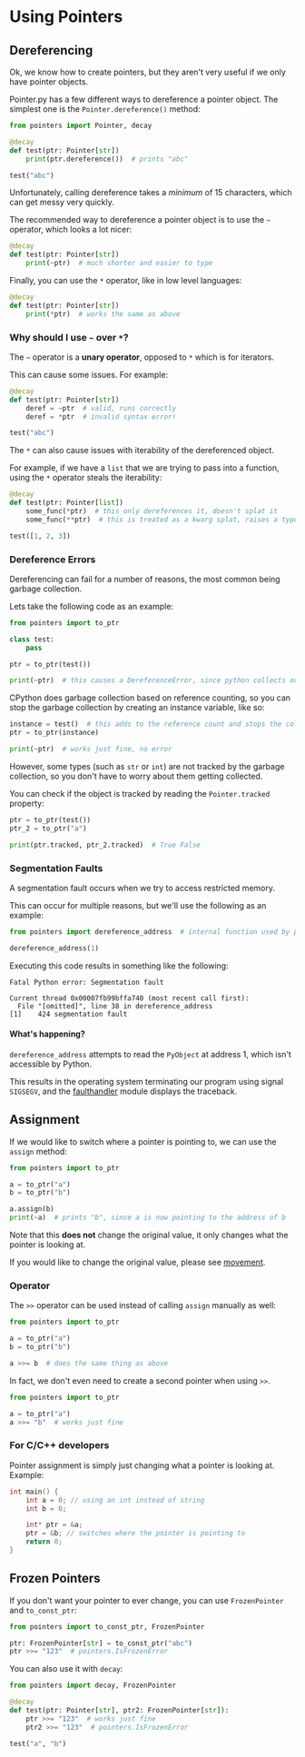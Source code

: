 # Using Pointers

## Dereferencing

Ok, we know how to create pointers, but they aren't very useful if we only have pointer objects.

Pointer.py has a few different ways to dereference a pointer object. The simplest one is the `Pointer.dereference()` method:

```py
from pointers import Pointer, decay

@decay
def test(ptr: Pointer[str])
    print(ptr.dereference())  # prints "abc"

test("abc")
```

Unfortunately, calling dereference takes a _minimum_ of 15 characters, which can get messy very quickly.

The recommended way to dereference a pointer object is to use the `~` operator, which looks a lot nicer:

```py
@decay
def test(ptr: Pointer[str])
    print(~ptr)  # much shorter and easier to type
```

Finally, you can use the `*` operator, like in low level languages:

```py
@decay
def test(ptr: Pointer[str])
    print(*ptr)  # works the same as above
```

### Why should I use `~` over `*`?

The `~` operator is a **unary operator**, opposed to `*` which is for iterators.

This can cause some issues. For example:

```py
@decay
def test(ptr: Pointer[str])
    deref = ~ptr  # valid, runs correctly
    deref = *ptr  # invalid syntax error!

test("abc")
```

The `*` can also cause issues with iterability of the dereferenced object.

For example, if we have a `list` that we are trying to pass into a function, using the `*` operator steals the iterability:

```py
@decay
def test(ptr: Pointer[list])
    some_func(*ptr)  # this only dereferences it, doesn't splat it
    some_func(**ptr)  # this is treated as a kwarg splat, raises a typeerror

test([1, 2, 3])
```

### Dereference Errors

Dereferencing can fail for a number of reasons, the most common being garbage collection.

Lets take the following code as an example:

```py
from pointers import to_ptr

class test:
    pass

ptr = to_ptr(test())

print(~ptr)  # this causes a DereferenceError, since python collects our instance before this
```

CPython does garbage collection based on reference counting, so you can stop the garbage collection by creating an instance variable, like so:

```py
instance = test()  # this adds to the reference count and stops the collection
ptr = to_ptr(instance)

print(~ptr)  # works just fine, no error
```

However, some types (such as `str` or `int`) are not tracked by the garbage collection, so you don't have to worry about them getting collected.

You can check if the object is tracked by reading the `Pointer.tracked` property:

```py
ptr = to_ptr(test())
ptr_2 = to_ptr("a")

print(ptr.tracked, ptr_2.tracked)  # True False
```

### Segmentation Faults

A segmentation fault occurs when we try to access restricted memory.

This can occur for multiple reasons, but we'll use the following as an example:

```py
from pointers import dereference_address  # internal function used by pointers.py

dereference_address(1)
```

Executing this code results in something like the following:

```
Fatal Python error: Segmentation fault

Current thread 0x00007fb99bffa740 (most recent call first):
  File "[omitted]", line 38 in dereference_address
[1]    424 segmentation fault
```

#### What's happening?

`dereference_address` attempts to read the `PyObject` at address 1, which isn't accessible by Python.

This results in the operating system terminating our program using signal `SIGSEGV`, and the [faulthandler](https://docs.python.org/3/library/faulthandler.html) module displays the traceback.

## Assignment

If we would like to switch where a pointer is pointing to, we can use the `assign` method:

```py
from pointers import to_ptr

a = to_ptr("a")
b = to_ptr("b")

a.assign(b)
print(~a)  # prints "b", since a is now pointing to the address of b
```

Note that this **does not** change the original value, it only changes what the pointer is looking at.

If you would like to change the original value, please see [movement](movement.md).

### Operator

The `>>` operator can be used instead of calling `assign` manually as well:

```py
from pointers import to_ptr

a = to_ptr("a")
b = to_ptr("b")

a >>= b  # does the same thing as above
```

In fact, we don't even need to create a second pointer when using `>>`.

```py
from pointers import to_ptr

a = to_ptr("a")
a >>= "b"  # works just fine
```

### For C/C++ developers

Pointer assignment is simply just changing what a pointer is looking at. Example:

```cpp
int main() {
    int a = 0; // using an int instead of string
    int b = 0;

    int* ptr = &a;
    ptr = &b; // switches where the pointer is pointing to
    return 0;
}
```

## Frozen Pointers

If you don't want your pointer to ever change, you can use `FrozenPointer` and `to_const_ptr`:

```py
from pointers import to_const_ptr, FrozenPointer

ptr: FrozenPointer[str] = to_const_ptr("abc")
ptr >>= "123"  # pointers.IsFrozenError
```

You can also use it with `decay`:

```py
from pointers import decay, FrozenPointer

@decay
def test(ptr: Pointer[str], ptr2: FrozenPointer[str]):
    ptr >>= "123"  # works just fine
    ptr2 >>= "123"  # pointers.IsFrozenError

test("a", "b")
```
